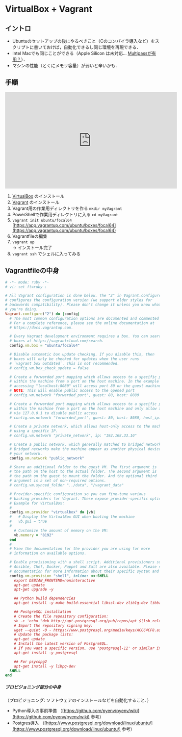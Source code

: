 # VirtualBox + Vagrant

## イントロ


- Ubuntuのセットアップの後にやるべきこと（Cのコンパイラ導入など）をスクリプトに書いておけば，自動化できるし同じ環境を再現できる．
- Intel Macでも同じことができる（Apple Silicon は未対応... [Multipassが有用？](https://b.skmoto3.com/posts/20220126-multipass-first/)）．
- マシンの性能（とくにメモリ容量）が弱いと辛いかも．


## 手順

<p class="ytubevideo"><iframe width="560" height="315" src="https://www.youtube-nocookie.com/embed/8GJrRopkoTc?rel=0&origin=https://yshimod.github.io/" title="YouTube video player" frameborder="0" allow="accelerometer; autoplay; clipboard-write; encrypted-media; gyroscope; picture-in-picture" allowfullscreen></iframe></p>

1. [VirtualBox](https://www.virtualbox.org/) のインストール
2. [Vagrant](https://www.vagrantup.com/) のインストール
4. Vagrant用の作業用ディレクトリを作る `mkdir myVagrant`
5. PowerShellで作業用ディレクトリに入る `cd myVagrant`
6. `vagrant init ubuntu/focal64` [https://app.vagrantup.com/ubuntu/boxes/focal64](https://app.vagrantup.com/ubuntu/boxes/focal64)
7. Vagrantfileの編集
8. `vagrant up`  
    → インストール完了
9. `vagrant ssh` でシェルに入ってみる


## Vagrantfileの中身

```ruby
# -*- mode: ruby -*-
# vi: set ft=ruby :

# All Vagrant configuration is done below. The "2" in Vagrant.configure
# configures the configuration version (we support older styles for
# backwards compatibility). Please don't change it unless you know what
# you're doing.
Vagrant.configure("2") do |config|
  # The most common configuration options are documented and commented below.
  # For a complete reference, please see the online documentation at
  # https://docs.vagrantup.com.

  # Every Vagrant development environment requires a box. You can search for
  # boxes at https://vagrantcloud.com/search.
  config.vm.box = "ubuntu/focal64"

  # Disable automatic box update checking. If you disable this, then
  # boxes will only be checked for updates when the user runs
  # `vagrant box outdated`. This is not recommended.
  # config.vm.box_check_update = false

  # Create a forwarded port mapping which allows access to a specific port
  # within the machine from a port on the host machine. In the example below,
  # accessing "localhost:8080" will access port 80 on the guest machine.
  # NOTE: This will enable public access to the opened port
  # config.vm.network "forwarded_port", guest: 80, host: 8080

  # Create a forwarded port mapping which allows access to a specific port
  # within the machine from a port on the host machine and only allow access
  # via 127.0.0.1 to disable public access
  # config.vm.network "forwarded_port", guest: 80, host: 8080, host_ip: "127.0.0.1"

  # Create a private network, which allows host-only access to the machine
  # using a specific IP.
  # config.vm.network "private_network", ip: "192.168.33.10"

  # Create a public network, which generally matched to bridged network.
  # Bridged networks make the machine appear as another physical device on
  # your network.
  config.vm.network "public_network"

  # Share an additional folder to the guest VM. The first argument is
  # the path on the host to the actual folder. The second argument is
  # the path on the guest to mount the folder. And the optional third
  # argument is a set of non-required options.
  # config.vm.synced_folder "../data", "/vagrant_data"

  # Provider-specific configuration so you can fine-tune various
  # backing providers for Vagrant. These expose provider-specific options.
  # Example for VirtualBox:
  #
  config.vm.provider "virtualbox" do |vb|
  #   # Display the VirtualBox GUI when booting the machine
  #   vb.gui = true
  #
    # Customize the amount of memory on the VM:
    vb.memory = "8192"
  end
  #
  # View the documentation for the provider you are using for more
  # information on available options.

  # Enable provisioning with a shell script. Additional provisioners such as
  # Ansible, Chef, Docker, Puppet and Salt are also available. Please see the
  # documentation for more information about their specific syntax and use.
  config.vm.provision "shell", inline: <<-SHELL
    export DEBIAN_FRONTEND=noninteractive
    apt-get update
    apt-get upgrade -y

    ## Python build dependencies
    apt-get install -y make build-essential libssl-dev zlib1g-dev libbz2-dev libreadline-dev libsqlite3-dev wget curl llvm libncursesw5-dev xz-utils tk-dev libxml2-dev libxmlsec1-dev libffi-dev liblzma-dev

    ## PostgreSQL installation
    # Create the file repository configuration:
    sh -c 'echo "deb http://apt.postgresql.org/pub/repos/apt $(lsb_release -cs)-pgdg main" > /etc/apt/sources.list.d/pgdg.list'
    # Import the repository signing key:
    wget --quiet -O - https://www.postgresql.org/media/keys/ACCC4CF8.asc | sudo apt-key add -
    # Update the package lists:
    apt-get update
    # Install the latest version of PostgreSQL.
    # If you want a specific version, use 'postgresql-12' or similar instead of 'postgresql':
    apt-get install -y postgresql

    ## For psycopg2
    apt-get install -y libpq-dev
  SHELL
end
```

##### プロビジョニング部分の中身
（プロビジョニング: ソフトウェアのインストールなどを自動化すること．）

- Python導入の事前準備 （[https://github.com/pyenv/pyenv/wiki](https://github.com/pyenv/pyenv/wiki) 参考）
- Postgres導入 （[https://www.postgresql.org/download/linux/ubuntu/](https://www.postgresql.org/download/linux/ubuntu/) 参考）
